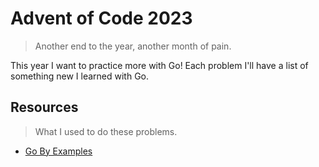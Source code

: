 # Advent of Code 2023

> Another end to the year, another month of pain.

This year I want to practice more with Go! Each problem I'll have a list of something new I learned with Go.

## Resources

> What I used to do these problems.

- [Go By Examples](https://gobyexample.com/)
